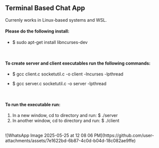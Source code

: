 ## Terminal Based Chat App

Currenly works in Linux-based systems and WSL.

#### Please do the following install:
- $ sudo apt-get install libncurses-dev
</br>

#### To create server and client executables run the following commands:
- $ gcc client.c socketutil.c -o client -lncurses -lpthread

- $ gcc server.c  socketutil.c -o server -lpthread
</br>
  
#### To run the executable run:
  1. In a new window, cd to directory and run: $ ./server
  2. In another window, cd to directory and run: $ ./client
</br>
![WhatsApp Image 2025-05-25 at 12 08 06 PM](https://github.com/user-attachments/assets/7e1622bd-6b87-4c0d-b04d-18c082ae9ffe)


